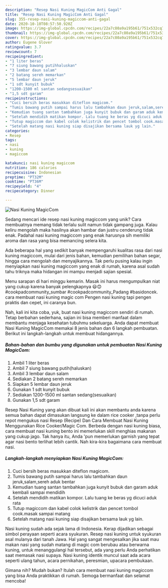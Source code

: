 ```yaml
---
description: "Resep Nasi Kuning MagicCom Anti Gagal"
title: "Resep Nasi Kuning MagicCom Anti Gagal"
slug: 355-resep-nasi-kuning-magiccom-anti-gagal
date: 2020-10-10T08:57:50.920Z
image: https://img-global.cpcdn.com/recipes/22a7c80a9a195b61/751x532cq70/nasi-kuning-magiccom-foto-resep-utama.jpg
thumbnail: https://img-global.cpcdn.com/recipes/22a7c80a9a195b61/751x532cq70/nasi-kuning-magiccom-foto-resep-utama.jpg
cover: https://img-global.cpcdn.com/recipes/22a7c80a9a195b61/751x532cq70/nasi-kuning-magiccom-foto-resep-utama.jpg
author: Eugene Glover
ratingvalue: 3.7
reviewcount: 7
recipeingredient:
- "1 liter beras"
- "7 siung bawang putihhaluskan"
- "3 lembar daun salam"
- "2 batang sereh memarkan"
- "5 lembar daun jeruk"
- "1 sdt kunyit bubuk"
- "1200-1500 ml santan sedangsesuaikan"
- "1,5 sdt garam"
recipeinstructions:
- "Cuci bersih beras masukkan diteflon magicom."
- "Tumis bawang putih sampai harus lalu tambahkan daun jeruk,salam,sereh aduk bentar"
- "Kemudian tuang santan tambahkan juga kunyit bubuk dan garam aduk kembali sampai mendidih"
- "Setelah mendidih matikan kompor. Lalu tuang ke beras yg dicuci aduk rata"
- "Tutup magiccom dan kabel colok kelistrik dan pencet tombol cook.masak sampai matang"
- "Setelah matang nasi kuning siap disajikan bersama lauk yg lain."
categories:
- Resep
tags:
- nasi
- kuning
- magiccom

katakunci: nasi kuning magiccom 
nutrition: 186 calories
recipecuisine: Indonesian
preptime: "PT32M"
cooktime: "PT36M"
recipeyield: "4"
recipecategory: Dinner

---
```



![Nasi Kuning MagicCom](https://img-global.cpcdn.com/recipes/22a7c80a9a195b61/751x532cq70/nasi-kuning-magiccom-foto-resep-utama.jpg)

Sedang mencari ide resep nasi kuning magiccom yang unik? Cara membuatnya memang tidak terlalu sulit namun tidak gampang juga. Kalau keliru mengolah maka hasilnya akan hambar dan justru cenderung tidak enak. Padahal nasi kuning magiccom yang enak harusnya sih memiliki aroma dan rasa yang bisa memancing selera kita.

Ada beberapa hal yang sedikit banyak mempengaruhi kualitas rasa dari nasi kuning magiccom, mulai dari jenis bahan, kemudian pemilihan bahan segar, hingga cara mengolah dan menyajikannya. Tak perlu pusing kalau ingin menyiapkan nasi kuning magiccom yang enak di rumah, karena asal sudah tahu triknya maka hidangan ini mampu menjadi sajian spesial.

Menu sarapan di hari minggu kemarin. Masak ini harus mengumpulkan niat yang cukup karena banyak pelengkapnya 😃😊 #cookpadcommunity_sumbar #cookpadcommunity_Padang #basidoncek. cara membuat nasi kuning magic com Pengen nasi kuning tapi pengen praktis dan cepet, ini caranya bun.


Nah, kali ini kita coba, yuk, buat nasi kuning magiccom sendiri di rumah. Tetap berbahan sederhana, sajian ini bisa memberi manfaat dalam membantu menjaga kesehatan tubuhmu sekeluarga. Anda dapat membuat Nasi Kuning MagicCom memakai 8 jenis bahan dan 6 langkah pembuatan. Berikut ini langkah-langkah untuk membuat hidangannya.

<!--inarticleads1-->

##### Bahan-bahan dan bumbu yang digunakan untuk pembuatan Nasi Kuning MagicCom:

1. Ambil 1 liter beras
1. Ambil 7 siung bawang putih(haluskan)
1. Ambil 3 lembar daun salam
1. Sediakan 2 batang sereh memarkan
1. Siapkan 5 lembar daun jeruk
1. Gunakan 1 sdt kunyit bubuk
1. Sediakan 1200-1500 ml santan sedang(sesuaikan)
1. Gunakan 1,5 sdt garam


Resep Nasi Kuning yang akan dibuat kali ini akan membantu anda karena semua bahan dapat dimasukan langsung ke dalam rice cooker ,tanpa perlu repot mengukus nasi Resep (Recipe) Dan Cara Membuat Nasi Kuning Menggunakan Rice Cooker/Magic Com. Berbeda dengan nasi kuning biasa, cara membuat nasi kuning bento ini memerlukan skill menghias makanan yang cukup jago. Tak hanya itu, Anda &#39;pun memerlukan garnish yang tepat agar nasi bento terlihat lebih cantik. Nah kira-kira bagaimana cara membuat nasi. 

<!--inarticleads2-->

##### Langkah-langkah menyiapkan Nasi Kuning MagicCom:

1. Cuci bersih beras masukkan diteflon magicom.
1. Tumis bawang putih sampai harus lalu tambahkan daun jeruk,salam,sereh aduk bentar
1. Kemudian tuang santan tambahkan juga kunyit bubuk dan garam aduk kembali sampai mendidih
1. Setelah mendidih matikan kompor. Lalu tuang ke beras yg dicuci aduk rata
1. Tutup magiccom dan kabel colok kelistrik dan pencet tombol cook.masak sampai matang
1. Setelah matang nasi kuning siap disajikan bersama lauk yg lain.


Nasi kuning sudah ada sejak lama di Indonesia. Kerap dijadikan sebagai simbol perayaan seperti acara syukuran. Resep nasi kuning untuk syukuran asal mulanya dari tanah Jawa. Hal yang sangat mengesalkan jika saat mau makan nasi yang sudah matang di magic com berubau atau berwarna kuning, untuk menanggulangi hal tersebut, ada yang perlu Anda perhatikan saat memasak nasi supaya. Nasi kuning identik muncul saat ada acara seperti ulang tahun, acara pernikahan, peresmian, upacara pembukaan. 

Gimana nih? Mudah bukan? Itulah cara membuat nasi kuning magiccom yang bisa Anda praktikkan di rumah. Semoga bermanfaat dan selamat mencoba!
